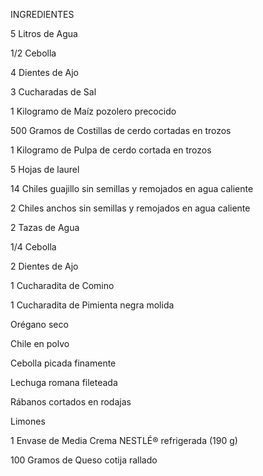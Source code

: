INGREDIENTES


5 Litros de Agua

1/2 Cebolla

4 Dientes de Ajo

3 Cucharadas de Sal

1 Kilogramo de Maíz pozolero precocido

500 Gramos de Costillas de cerdo cortadas en trozos

1 Kilogramo de Pulpa de cerdo cortada en trozos

5 Hojas de laurel

14 Chiles guajillo sin semillas y remojados en agua caliente

2 Chiles anchos sin semillas y remojados en agua caliente

2 Tazas de Agua

1/4 Cebolla

2 Dientes de Ajo

1 Cucharadita de Comino

1 Cucharadita de Pimienta negra molida

Orégano seco

Chile en polvo

Cebolla picada finamente

Lechuga romana fileteada

Rábanos cortados en rodajas

Limones

1 Envase de Media Crema NESTLÉ® refrigerada (190 g)

100 Gramos de Queso cotija rallado